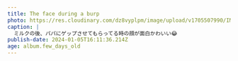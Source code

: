 ```yaml
---
title: The face during a burp
photo: https://res.cloudinary.com/dz8vyplpm/image/upload/v1705507990/IMG_8274_dypq5f.jpg
caption: |
  ミルクの後、パパにゲップさせてもらってる時の顔が面白かわいい😂
publish-date: 2024-01-05T16:11:36.214Z
age: album.few_days_old
---
```

